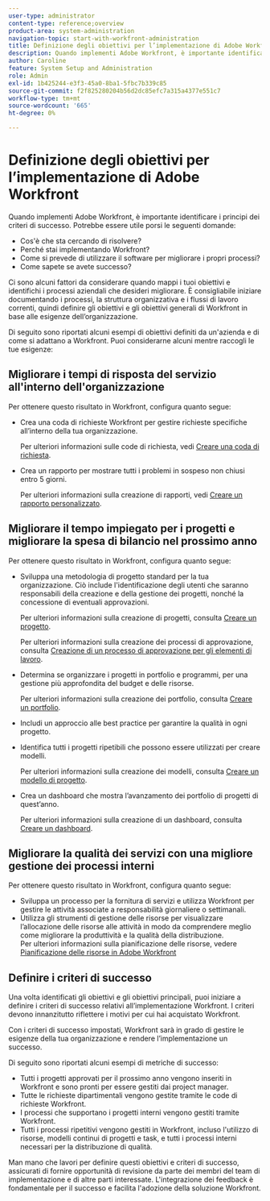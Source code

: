 ```yaml
---
user-type: administrator
content-type: reference;overview
product-area: system-administration
navigation-topic: start-with-workfront-administration
title: Definizione degli obiettivi per l’implementazione di Adobe Workfront
description: Quando implementi Adobe Workfront, è importante identificare i principi dei criteri di successo. È consigliabile iniziare documentando i processi, la struttura organizzativa e i flussi di lavoro correnti, quindi definire gli obiettivi e gli obiettivi generali di Workfront in base alle esigenze dell’organizzazione.
author: Caroline
feature: System Setup and Administration
role: Admin
exl-id: 1b425244-e3f3-45a0-8ba1-5fbc7b339c85
source-git-commit: f2f825280204b56d2dc85efc7a315a4377e551c7
workflow-type: tm+mt
source-wordcount: '665'
ht-degree: 0%

---
```


# Definizione degli obiettivi per l’implementazione di Adobe Workfront

Quando implementi Adobe Workfront, è importante identificare i principi dei criteri di successo. Potrebbe essere utile porsi le seguenti domande:

* Cos&#39;è che sta cercando di risolvere?
* Perché stai implementando Workfront?
* Come si prevede di utilizzare il software per migliorare i propri processi?
* Come sapete se avete successo?

Ci sono alcuni fattori da considerare quando mappi i tuoi obiettivi e identifichi i processi aziendali che desideri migliorare. È consigliabile iniziare documentando i processi, la struttura organizzativa e i flussi di lavoro correnti, quindi definire gli obiettivi e gli obiettivi generali di Workfront in base alle esigenze dell’organizzazione.

Di seguito sono riportati alcuni esempi di obiettivi definiti da un&#39;azienda e di come si adattano a Workfront. Puoi considerarne alcuni mentre raccogli le tue esigenze:

## Migliorare i tempi di risposta del servizio all&#39;interno dell&#39;organizzazione

Per ottenere questo risultato in Workfront, configura quanto segue:

* Crea una coda di richieste Workfront per gestire richieste specifiche all’interno della tua organizzazione.

   Per ulteriori informazioni sulle code di richiesta, vedi [Creare una coda di richiesta](../../manage-work/requests/create-and-manage-request-queues/create-request-queue.md).

* Crea un rapporto per mostrare tutti i problemi in sospeso non chiusi entro 5 giorni.

   Per ulteriori informazioni sulla creazione di rapporti, vedi [Creare un rapporto personalizzato](../../reports-and-dashboards/reports/creating-and-managing-reports/create-custom-report.md).

## Migliorare il tempo impiegato per i progetti e migliorare la spesa di bilancio nel prossimo anno

Per ottenere questo risultato in Workfront, configura quanto segue:

* Sviluppa una metodologia di progetto standard per la tua organizzazione. Ciò include l&#39;identificazione degli utenti che saranno responsabili della creazione e della gestione dei progetti, nonché la concessione di eventuali approvazioni.

   Per ulteriori informazioni sulla creazione di progetti, consulta [Creare un progetto](../../manage-work/projects/create-projects/create-project.md).

   Per ulteriori informazioni sulla creazione dei processi di approvazione, consulta [Creazione di un processo di approvazione per gli elementi di lavoro](../../administration-and-setup/customize-workfront/configure-approval-milestone-processes/create-approval-processes.md).

* Determina se organizzare i progetti in portfolio e programmi, per una gestione più approfondita del budget e delle risorse.

   Per ulteriori informazioni sulla creazione dei portfolio, consulta [Creare un portfolio](../../manage-work/portfolios/create-and-manage-portfolios/create-portfolios.md).

* Includi un approccio alle best practice per garantire la qualità in ogni progetto.
* Identifica tutti i progetti ripetibili che possono essere utilizzati per creare modelli.

   Per ulteriori informazioni sulla creazione dei modelli, consulta [Creare un modello di progetto](../../manage-work/projects/create-and-manage-templates/create-template.md).

* Crea un dashboard che mostra l’avanzamento dei portfolio di progetti di quest’anno.

   Per ulteriori informazioni sulla creazione di un dashboard, consulta [Creare un dashboard](../../reports-and-dashboards/dashboards/creating-and-managing-dashboards/create-dashboard.md).

## Migliorare la qualità dei servizi con una migliore gestione dei processi interni

Per ottenere questo risultato in Workfront, configura quanto segue:

* Sviluppa un processo per la fornitura di servizi e utilizza Workfront per gestire le attività associate a responsabilità giornaliere o settimanali.
* Utilizza gli strumenti di gestione delle risorse per visualizzare l’allocazione delle risorse alle attività in modo da comprendere meglio come migliorare la produttività e la qualità della distribuzione.\
   Per ulteriori informazioni sulla pianificazione delle risorse, vedere [Pianificazione delle risorse in Adobe Workfront](../../resource-mgmt/resource-planning/resource-planning-overview.md)

## Definire i criteri di successo

Una volta identificati gli obiettivi e gli obiettivi principali, puoi iniziare a definire i criteri di successo relativi all’implementazione Workfront. I criteri devono innanzitutto riflettere i motivi per cui hai acquistato Workfront.

Con i criteri di successo impostati, Workfront sarà in grado di gestire le esigenze della tua organizzazione e rendere l’implementazione un successo.

Di seguito sono riportati alcuni esempi di metriche di successo:

* Tutti i progetti approvati per il prossimo anno vengono inseriti in Workfront e sono pronti per essere gestiti dai project manager.
* Tutte le richieste dipartimentali vengono gestite tramite le code di richieste Workfront.
* I processi che supportano i progetti interni vengono gestiti tramite Workfront.
* Tutti i processi ripetitivi vengono gestiti in Workfront, incluso l&#39;utilizzo di risorse, modelli continui di progetti e task, e tutti i processi interni necessari per la distribuzione di qualità.

Man mano che lavori per definire questi obiettivi e criteri di successo, assicurati di fornire opportunità di revisione da parte dei membri del team di implementazione e di altre parti interessate. L&#39;integrazione dei feedback è fondamentale per il successo e facilita l&#39;adozione della soluzione Workfront.
